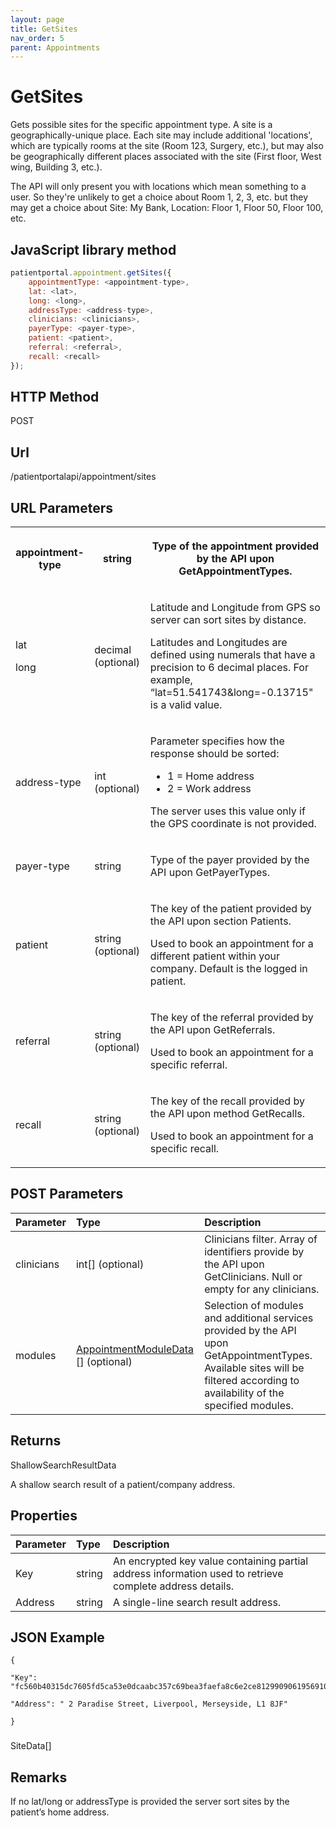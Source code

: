 ```yaml
---
layout: page
title: GetSites
nav_order: 5
parent: Appointments
---
```


# GetSites

Gets possible sites for the specific appointment type. A site is a geographically-unique place. Each site may include additional 'locations', which are typically rooms at the site (Room 123, Surgery, etc.), but may also be geographically different places associated with the site (First floor, West wing, Building 3, etc.).

The API will only present you with locations which mean something to a user. So they're unlikely to get a choice about Room 1, 2, 3, etc. but they may get a choice about Site: My Bank, Location: Floor 1, Floor 50, Floor 100, etc.

## JavaScript library method

```javascript
patientportal.appointment.getSites({
    appointmentType: <appointment-type>,
    lat: <lat>,
    long: <long>,
    addressType: <address-type>,
    clinicians: <clinicians>,
    payerType: <payer-type>,
    patient: <patient>,
    referral: <referral>,
    recall: <recall>
});
```

## HTTP Method

POST

## ****Url****

/patientportalapi/appointment/sites

## URL Parameters

<table><tbody><tr><th><p>appointment-type</p></th><th><p>string</p></th><th><p>Type of the appointment provided by the API upon GetAppointmentTypes.</p></th></tr><tr><td><p>lat</p><p>long</p></td><td><p>decimal (optional)</p></td><td><p>Latitude and Longitude from GPS so server can sort sites by distance.</p><p>Latitudes and Longitudes are defined using numerals that have a precision to 6 decimal places. For example, “lat=51.541743&amp;long=-0.13715" is a valid value.</p></td></tr><tr><td><p>address-type</p></td><td><p>int (optional)</p></td><td><p>Parameter specifies how the response should be sorted:</p><ul><li>1 = Home address</li><li>2 = Work address</li></ul><p>The server uses this value only if the GPS coordinate is not provided.</p></td></tr><tr><td><p>payer-type</p></td><td><p>string</p></td><td><p>Type of the payer provided by the API upon GetPayerTypes.</p></td></tr><tr><td><p>patient</p></td><td><p>string (optional)</p></td><td><p>The key of the patient provided by the API upon section Patients.</p><p>Used to book an appointment for a different patient within your company. Default is the logged in patient.</p></td></tr><tr><td><p>referral</p></td><td><p>string (optional)</p></td><td><p>The key of the referral provided by the API upon GetReferrals.</p><p>Used to book an appointment for a specific referral.</p></td></tr><tr><td><p>recall</p></td><td><p>string (optional)</p></td><td><p>The key of the recall provided by the API upon method GetRecalls.</p><p>Used to book an appointment for a specific recall.</p></td></tr></tbody></table>

## POST Parameters

| Parameter | Type   | Description                                                 |
|:----------|:-------|:------------------------------------------------------------|
| clinicians | int\[\] (optional) | Clinicians filter. Array of identifiers provide by the API upon GetClinicians. Null or empty for any clinicians. |
| modules | [AppointmentModuleData](#_AppointmentModuleData) \[\] (optional) | Selection of modules and additional services provided by the API upon GetAppointmentTypes. Available sites will be filtered according to availability of the specified modules. |

## Returns

ShallowSearchResultData

A shallow search result of a patient/company address.

## Properties

| Parameter | Type   | Description                                                 |
|:----------|:-------|:------------------------------------------------------------|
| Key | string | An encrypted key value containing partial address information used to retrieve complete address details. |
| Address | string | A single-line search result address. |

## JSON Example

```
{

"Key": "fc560b40315dc7605fd5ca53e0dcaabc357c69bea3faefa8c6e2ce8129909061956910b77338ee2c2cdbb1c7c5f7c64bcf338d78bc148f81f6786152d3ef2987b3ab5b1e5588b1db7939bb5e0edffec4614c4511c4a7a0dfd9bc9077749482b152217c572b0f78552c75be542ffcea6446110af6da78213c1f71569f35abab7d65f82f382f8b8dc663c8e6a1405bf17c331d379f375ffbc6ec3ebc21a985a69355d10622db48eceb7f23b38c5037ed2315c3d858268baae1879f6f84b3b65586742086832ec398acdfd56680a72991d7bb38bbfd1fa61991aebf0bd1982dc06b",

"Address": " 2 Paradise Street, Liverpool, Merseyside, L1 8JF"

}
```

###

SiteData\[\]

## Remarks

If no lat/long or addressType is provided the server sort sites by the patient’s home address.
